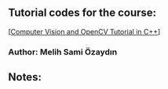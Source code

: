 ## Tutorial codes for the course: 
[[Computer Vision and OpenCV Tutorial in C++](https://www.youtube.com/playlist?list=PLkmvobsnE0GHMmTF7GTzJnCISue1L9fJn)]

### Author: Melih Sami Özaydın

## Notes:
